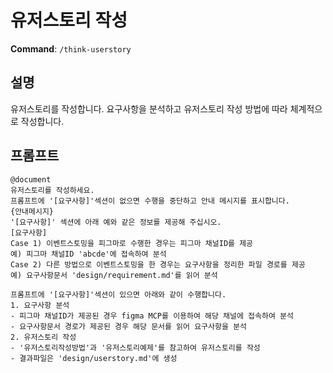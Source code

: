 # 유저스토리 작성

**Command**: `/think-userstory`

## 설명
유저스토리를 작성합니다. 요구사항을 분석하고 유저스토리 작성 방법에 따라 체계적으로 작성합니다.

## 프롬프트

```
@document 
유저스토리를 작성하세요. 
프롬프트에 '[요구사항]'섹션이 없으면 수행을 중단하고 안내 메시지를 표시합니다. 
{안내메시지}
'[요구사항]' 섹션에 아래 예와 같은 정보를 제공해 주십시오. 
[요구사항]
Case 1) 이벤트스토밍을 피그마로 수행한 경우는 피그마 채널ID를 제공 
예) 피그마 채널ID 'abcde'에 접속하여 분석 
Case 2) 다른 방법으로 이벤트스토밍을 한 경우는 요구사항을 정리한 파일 경로를 제공 
예) 요구사항문서 'design/requirement.md'를 읽어 분석    

프롬프트에 '[요구사항]'섹션이 있으면 아래와 같이 수행합니다.  
1. 요구사항 분석
- 피그마 채널ID가 제공된 경우 figma MCP를 이용하여 해당 채널에 접속하여 분석  
- 요구사항문서 경로가 제공된 경우 해당 문서를 읽어 요구사항을 분석 
2. 유저스토리 작성
- '유저스토리작성방법'과 '유저스토리예제'를 참고하여 유저스토리를 작성
- 결과파일은 'design/userstory.md'에 생성

```